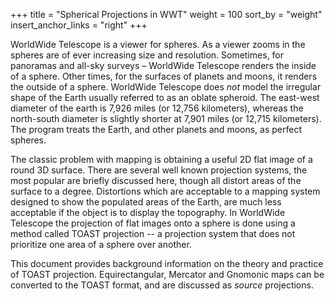 +++
title = "Spherical Projections in WWT"
weight = 100
sort_by = "weight"
insert_anchor_links = "right"
+++

WorldWide Telescope is a viewer for spheres. As a viewer zooms in the spheres
are of ever increasing size and resolution. Sometimes, for panoramas and
all-sky surveys – WorldWide Telescope renders the inside of a sphere. Other
times, for the surfaces of planets and moons, it renders the outside of a
sphere. WorldWide Telescope does _not_ model the irregular shape of the Earth
usually referred to as an oblate spheroid. The east-west diameter of the earth
is 7,926 miles (or 12,756 kilometers), whereas the north-south diameter is
slightly shorter at 7,901 miles (or 12,715 kilometers). The program treats the
Earth, and other planets and moons, as perfect spheres.

The classic problem with mapping is obtaining a useful 2D flat image of a
round 3D surface. There are several well known projection systems, the most
popular are briefly discussed here, though all distort areas of the surface to
a degree. Distortions which are acceptable to a mapping system designed to
show the populated areas of the Earth, are much less acceptable if the object
is to display the topography. In WorldWide Telescope the projection of flat
images onto a sphere is done using a method called TOAST projection -- a
projection system that does not prioritize one area of a sphere over another.

This document provides background information on the theory and practice of
TOAST projection. Equirectangular, Mercator and Gnomonic maps can be converted
to the TOAST format, and are discussed as _source_ projections.
